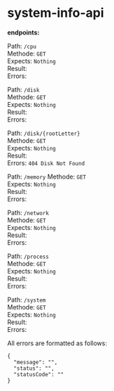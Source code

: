 # system-info-api

**endpoints:**

Path: ``/cpu``  
Methode: ``GET``  
Expects: ``Nothing``  
Result: ``` ```  
Errors: `` ``    

Path: ``/disk``  
Methode: ``GET``  
Expects: ``Nothing``  
Result: ``` ```  
Errors: `` ``  

Path: ``/disk/{rootLetter}``  
Methode: ``GET``  
Expects: ``Nothing``  
Result: ``` ```  
Errors: ``404 Disk Not Found``  
  
Path: ``/memory`` 
Methode: ``GET``  
Expects: ``Nothing``  
Result: ``` ```  
Errors: `` ``  
  
Path: ``/network``  
Methode: ``GET``  
Expects: ``Nothing``  
Result: ``` ```  
Errors: `` ``  
  
Path: ``/process``  
Methode: ``GET``  
Expects: ``Nothing``  
Result: ``` ```  
Errors: `` ``  
  
Path: ``/system``  
Methode: ``GET``  
Expects: ``Nothing``  
Result: ``` ```  
Errors: `` ``  
  
  
All errors are formatted as follows:  
```
{
  "message": "",
  "status": "",
  "statusCode": ""
}
```
  
